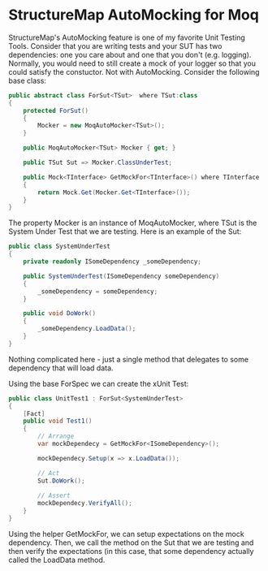 # StructureMap AutoMocking for Moq
StructureMap's AutoMocking feature is one of my favorite Unit Testing Tools. Consider that you are writing tests and your SUT has two dependencies: one you care about and one that you don't (e.g. logging). Normally, you would need to still create a mock of your logger so that you could satisfy the constuctor. Not with AutoMocking. Consider the following base class:
```c#
public abstract class ForSut<TSut>  where TSut:class
{
    protected ForSut()
    {
        Mocker = new MoqAutoMocker<TSut>();
    }

    public MoqAutoMocker<TSut> Mocker { get; }

    public TSut Sut => Mocker.ClassUnderTest;

    public Mock<TInterface> GetMockFor<TInterface>() where TInterface : class
    {
        return Mock.Get(Mocker.Get<TInterface>());
    }
}
```
The property Mocker is an instance of MoqAutoMocker<TSut>, where TSut is the System Under Test that we are testing. Here is an example of the Sut:

```c#
public class SystemUnderTest
{
    private readonly ISomeDependency _someDependency;

    public SystemUnderTest(ISomeDependency someDependency)
    {
        _someDependency = someDependency;
    }

    public void DoWork()
    {
        _someDependency.LoadData();
    }
}
```
Nothing complicated here - just a single method that delegates to some dependency that will load data.

Using the base ForSpec<TSut> we can create the xUnit Test:

```c#
public class UnitTest1 : ForSut<SystemUnderTest>
{
    [Fact]
    public void Test1()
    {
        // Arrange
        var mockDependecy = GetMockFor<ISomeDependency>();

        mockDependecy.Setup(x => x.LoadData());

        // Act
        Sut.DoWork();
        
        // Assert
        mockDependecy.VerifyAll();
    }
}
```
Using the helper GetMockFor, we can setup expectations on the mock dependency. Then, we call the method on the Sut that we are testing and then verify the expectations (in this case, that some dependency actually called the LoadData method.

